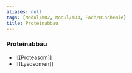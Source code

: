 ```yaml
---
aliases: null
tags: [Modul/m02, Modul/m03, Fach/Biochemie]
title: Proteinabbau
---
```

### Proteinabbau
- ![[Proteasom]]
- ![[Lysosomen]]
